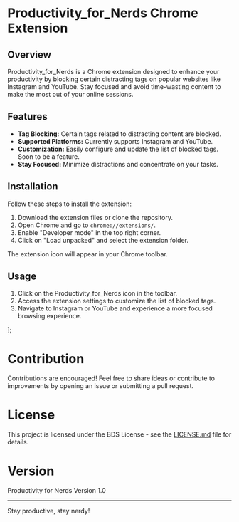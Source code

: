 # Productivity_for_Nerds Chrome Extension

## Overview

Productivity_for_Nerds is a Chrome extension designed to enhance your productivity by blocking certain distracting tags on popular websites like Instagram and YouTube. Stay focused and avoid time-wasting content to make the most out of your online sessions.

## Features

- **Tag Blocking:** Certain tags related to distracting content are blocked.
- **Supported Platforms:** Currently supports Instagram and YouTube.
- **Customization:** Easily configure and update the list of blocked tags. Soon to be a feature.
- **Stay Focused:** Minimize distractions and concentrate on your tasks.

## Installation

Follow these steps to install the extension:

1. Download the extension files or clone the repository.
2. Open Chrome and go to `chrome://extensions/`.
3. Enable "Developer mode" in the top right corner.
4. Click on "Load unpacked" and select the extension folder.

The extension icon will appear in your Chrome toolbar.

## Usage

1. Click on the Productivity_for_Nerds icon in the toolbar.
2. Access the extension settings to customize the list of blocked tags.
3. Navigate to Instagram or YouTube and experience a more focused browsing experience.

];
# Contribution

Contributions are encouraged! Feel free to share ideas or contribute to improvements by opening an issue or submitting a pull request.

# License

This project is licensed under the BDS License - see the [LICENSE.md](LICENSE.md) file for details.

# Version

Productivity for Nerds Version 1.0

---

Stay productive, stay nerdy!
